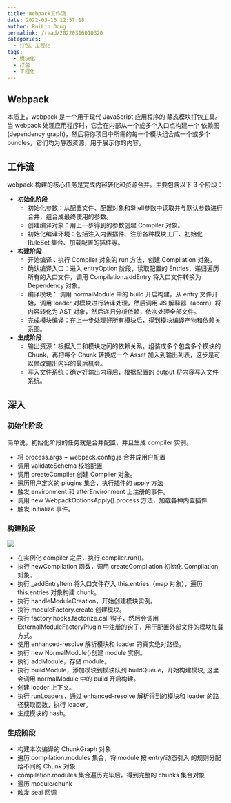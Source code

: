 ```yaml
---
title: Webpack工作流
date: 2022-03-16 12:57:18
author: RuiLin Dong
permalink: /read/20220316010320
categories: 
  - 打包、工程化
tags: 
  - 模块化
  - 打包
  - 工程化
---
```

## Webpack
本质上，webpack 是一个用于现代 JavaScript 应用程序的 静态模块打包工具。当 webpack 处理应用程序时，它会在内部从一个或多个入口点构建一个 依赖图(dependency graph)，然后将你项目中所需的每一个模块组合成一个或多个 bundles，它们均为静态资源，用于展示你的内容。

## 工作流
webpack 构建的核心任务是完成内容转化和资源合并。主要包含以下 3 个阶段：

- **初始化阶段**
  - 初始化参数：从配置文件、配置对象和Shell参数中读取并与默认参数进行合并，组合成最终使用的参数。
  - 创建编译对象：用上一步得到的参数创建 Compiler 对象。
  - 初始化编译环境：包括注入内置插件、注册各种模块工厂、初始化 RuleSet 集合、加载配置的插件等。
- **构建阶段**
  - 开始编译：执行 Compiler 对象的 run 方法，创建 Compilation 对象。
  - 确认编译入口：进入 entryOption 阶段，读取配置的 Entries，递归遍历所有的入口文件，调用 Compilation.addEntry 将入口文件转换为 Dependency 对象。
  - 编译模块： 调用 normalModule 中的 build 开启构建，从 entry 文件开始，调用 loader 对模块进行转译处理，然后调用 JS 解释器（acorn）将内容转化为 AST 对象，然后递归分析依赖，依次处理全部文件。
  - 完成模块编译：在上一步处理好所有模块后，得到模块编译产物和依赖关系图。
- **生成阶段**
  - 输出资源：根据入口和模块之间的依赖关系，组装成多个包含多个模块的 Chunk，再把每个 Chunk 转换成一个 Asset 加入到输出列表，这步是可以修改输出内容的最后机会。
  - 写入文件系统：确定好输出内容后，根据配置的 output 将内容写入文件系统。


## 深入
### 初始化阶段
简单说，初始化阶段的任务就是合并配置，并且生成 compiler 实例。

- 将 process.args + webpack.config.js 合并成用户配置
- 调用 validateSchema 校验配置
- 调用 createCompiler 创建 Compiler 对象。
- 遍历用户定义的 plugins 集合，执行插件的 apply 方法
- 触发 environment 和 afterEnvironment 上注册的事件。
- 调用 new WebpackOptionsApply().process 方法，加载各种内置插件
- 触发 initialize 事件。

### 构建阶段

![](https://user-images.githubusercontent.com/15681693/134162956-d7210d3a-2881-4d0c-b84b-0a1b813a8d0f.png)

- 在实例化 compiler 之后，执行 compiler.run()。
- 执行 newCompilation 函数，调用 createCompilation 初始化 Compilation 对象。
- 执行 _addEntryItem 将入口文件存入 this.entries（map 对象），遍历 this.entries 对象构建 chunk。
- 执行 handleModuleCreation，开始创建模块实例。
- 执行 moduleFactory.create 创建模块。
- 执行 factory.hooks.factorize.call 钩子，然后会调用 ExternalModuleFactoryPlugin 中注册的钩子，用于配置外部文件的模块加载方式。
- 使用 enhanced-resolve 解析模块和 loader 的真实绝对路径。
- 执行 new NormalModule()创建 module 实例。
- 执行 addModule，存储 module。
- 执行 buildModule，添加模块到模块队列 buildQueue，开始构建模块, 这里会调用 normalModule 中的 build 开启构建。
- 创建 loader 上下文。
- 执行 runLoaders，通过 enhanced-resolve 解析得到的模块和 loader 的路径获取函数，执行 loader。
- 生成模块的 hash。

### 生成阶段

- 构建本次编译的 ChunkGraph 对象
- 遍历 compilation.modules 集合，将 module 按 entry/动态引入 的规则分配给不同的 Chunk 对象
- compilation.modules 集合遍历完毕后，得到完整的 chunks 集合对象
- 遍历 module/chunk
- 触发 seal 回调
